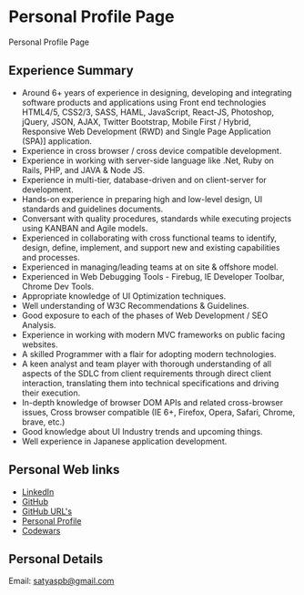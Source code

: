 # Personal Profile Page
Personal Profile Page

## Experience Summary
* Around 6+ years of experience in designing, developing and integrating software products and applications using Front end technologies HTML4/5, CSS2/3, SASS, HAML, JavaScript, React-JS, Photoshop, jQuery, JSON, AJAX, Twitter Bootstrap, Mobile First / Hybrid, Responsive Web Development (RWD) and Single Page Application (SPA)] application. 
* Experience in cross browser / cross device compatible development. 
* Experience in working with server-side language like .Net, Ruby on Rails, PHP, and JAVA & Node JS. 
* Experience in multi-tier, database-driven and on client-server for development. 
* Hands-on experience in preparing high and low-level design, UI standards and guidelines documents. 
* Conversant with quality procedures, standards while executing projects using KANBAN and Agile models. 
* Experienced in collaborating with cross functional teams to identify, design, define, implement, and support new and existing capabilities and processes. 
* Experienced in managing/leading teams at on site & offshore model. 
* Experienced in Web Debugging Tools - Firebug, IE Developer Toolbar, Chrome Dev Tools. 
* Appropriate knowledge of UI Optimization techniques. 
* Well understanding of W3C Recommendations & Guidelines. 
* Good exposure to each of the phases of Web Development / SEO Analysis. 
* Experience in working with modern MVC frameworks on public facing websites. 
* A skilled Programmer with a flair for adopting modern technologies. 
* A keen analyst and team player with thorough understanding of all aspects of the SDLC from client requirements through direct client interaction, translating them into technical specifications and driving their execution. 
* In-depth knowledge of browser DOM APIs and related cross-browser issues, Cross browser compatible (IE 6+, Firefox, Opera, Safari, Chrome, brave, etc.) 
* Good knowledge about UI Industry trends and upcoming things. 
* Well experience in Japanese application development. 

## Personal Web links
* [LinkedIn](https://www.linkedin.com/in/satishborkar)
* [GitHub](https://github.com/satishborkar)
* [GitHub URL's](https://github.com/satishborkar/gitHubUrls)
* [Personal Profile](https://satishborkar.github.io/profile/)
* [Codewars](https://www.codewars.com/users/satyaspb)

## Personal Details
Email: satyaspb@gmail.com